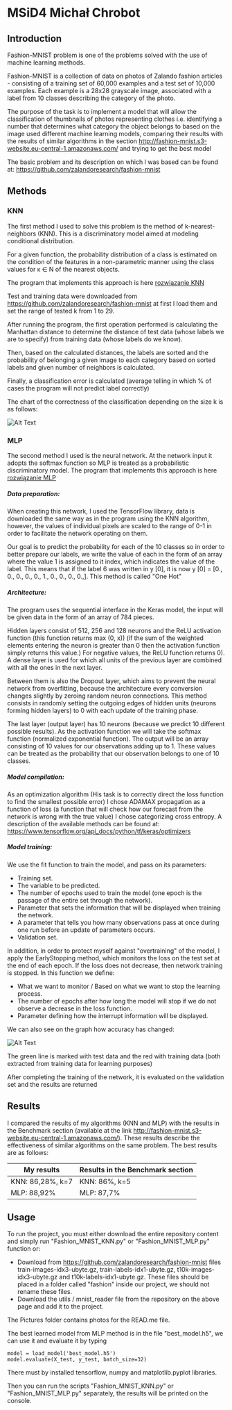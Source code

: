 # MSiD4 Michał Chrobot

## Introduction

Fashion-MNIST problem is one of the problems solved with the use of machine learning methods.

Fashion-MNIST is a collection of data on photos of Zalando fashion articles - consisting of a training set of 60,000 examples and a test set of 10,000 examples. 
Each example is a 28x28 grayscale image, associated with a label from 10 classes describing the category of the photo.

The purpose of the task is to implement a model that will allow the classification of thumbnails of photos representing clothes
i.e. identifying a number that determines what category the object belongs to based on the image used
different machine learning models, comparing their results with the results of similar algorithms in the section
http://fashion-mnist.s3-website.eu-central-1.amazonaws.com/ and trying to get the best model

The basic problem and its description on which I was based can be found at:
https://github.com/zalandoresearch/fashion-mnist

## Methods

### KNN

The first method I used to solve this problem is the method of k-nearest-neighbors (KNN).
This is a discriminatory model aimed at modeling conditional distribution.

For a given function, the probability distribution of a class is estimated on the condition of the features
in a non-parametric manner using the class values for κ ∈ N of the nearest objects.
 
The program that implements this approach is here [rozwiązanie KNN](Fashion_MNIST_KNN.py)

Test and training data were downloaded from https://github.com/zalandoresearch/fashion-mnist
at first I load them and set the range of tested k from 1 to 29.

After running the program, the first operation performed is calculating the Manhattan distance
to determine the distance of test data (whose labels we are to specify) from training data
(whose labels do we know).
    
Then, based on the calculated distances, the labels are sorted and the probability of 
belonging a given image to each category based on sorted labels and given number of neighbors is calculated.
    
Finally, a classification error is calculated (average telling in which % of cases the program will not predict
label correctly)
 
The chart of the correctness of the classification depending on the size k is as follows:

![Alt Text](Pictures/wykres.png)

### MLP

The second method I used is the neural network.
At the network input it adopts the softmax function so MLP is treated as a probabilistic discriminatory model.
The program that implements this approach is here [rozwiązanie MLP](Fashion_MNIST_MLP.py)

##### Data preparation:
When creating this network, I used the TensorFlow library, data is downloaded the same way as in the program
using the KNN algorithm, however, the values of individual pixels are scaled to the range of 0-1 in order to
facilitate the network operating on them.

Our goal is to predict the probability for each of the 10 classes so in order to better prepare our labels, 
we write the value of each in the form of an array where the value 1 is assigned to it index, 
which indicates the value of the label.
This means that if the label 6 was written in y [0], it is now
y [0] = [0., 0., 0., 0., 0., 1., 0., 0., 0., 0.,]. This method is called "One Hot"

##### Architecture:
The program uses the sequential interface in the Keras model, the input will be given data in the form of an array of
784 pieces.

Hidden layers consist of 512, 256 and 128 neurons and the ReLU activation function (this function returns max (0, x))
(if the sum of the weighted elements entering the neuron is greater than 0 then the activation function simply returns this value.) 
For negative values, the ReLU function returns 0). A dense layer is used for which all units of the previous layer are combined 
with all the ones in the next layer.

Between them is also the Dropout layer, which aims to prevent the neural network from overfitting, 
because the architecture every conversion changes slightly by zeroing random neuron connections.
This method consists in randomly setting the outgoing edges of hidden units
(neurons forming hidden layers) to 0 with each update of the training phase.


The last layer (output layer) has 10 neurons (because we predict 10 different possible results).
As the activation function we will take the softmax function (normalized exponential function).
The output will be an array consisting of 10 values ​​for our observations adding up to 1.
These values ​​can be treated as the probability that our observation belongs to one of 10 classes.


##### Model compilation:
As an optimization algorithm
(His task is to correctly direct the loss function to find the smallest possible error)
I chose ADAMAX propagation as a function of loss
(a function that will check how our forecast from the network is wrong with the true value)
I chose categorizing cross entropy.
A description of the available methods can be found at: https://www.tensorflow.org/api_docs/python/tf/keras/optimizers


##### Model training:
We use the fit function to train the model, and pass on its parameters:
   * Training set.
   * The variable to be predicted.
   * The number of epochs used to train the model (one epoch is the passage of the entire set through the network).
   * Parameter that sets the information that will be displayed when training the network.
   * A parameter that tells you how many observations pass at once during one run before an update of parameters occurs.
   * Validation set.

In addition, in order to protect myself against "overtraining" of the model, I apply the EarlyStopping method,
which monitors the loss on the test set at the end of each epoch. If the loss does not decrease, then network training is stopped.
In this function we define:
  * What we want to monitor / Based on what we want to stop the learning process.
  * The number of epochs after how long the model will stop if we do not observe a decrease in the loss function.
  * Parameter defining how the interrupt information will be displayed.
  
We can also see on the graph how accuracy has changed:

![Alt Text](Pictures/graf2.png)

The green line is marked with test data and the red with training data 
(both extracted from training data for learning purposes)
  
After completing the training of the network, it is evaluated on the validation set and the results are returned

## Results
I compared the results of my algorithms (KNN and MLP) with the results in the Benchmark section (available at the link
http://fashion-mnist.s3-website.eu-central-1.amazonaws.com/). These results describe the effectiveness of similar algorithms
on the same problem. The best results are as follows:

My results | Results in the Benchmark section
------------ | -------------
KNN: 86,28%, k=7| KNN: 86%, k=5
MLP: 88,92%| MLP: 87,7%

## Usage
To run the project, you must either download the entire repository content and simply run "Fashion_MNIST_KNN.py" or 
"Fashion_MNIST_MLP.py" function or:
* Download from https://github.com/zalandoresearch/fashion-mnist files
train-images-idx3-ubyte.gz, train-labels-idx1-ubyte.gz, t10k-images-idx3-ubyte.gz and
t10k-labels-idx1-ubyte.gz. These files should be placed in a folder called "fashion" inside our project,
we should not rename these files.
* Download the utils / mnist_reader file from the repository on the above page and add it to the project.

The Pictures folder contains photos for the READ.me file.

The best learned model from MLP method is in the file "best_model.h5", we can use it and evaluate it by typing

    model = load_model('best_model.h5')
    model.evaluate(X_test, y_test, batch_size=32)

There must by installed tensorflow, numpy and matplotlib.pyplot libraries.

Then you can run the scripts "Fashion_MNIST_KNN.py" or "Fashion_MNIST_MLP.py" separately,
the results will be printed on the console. 
